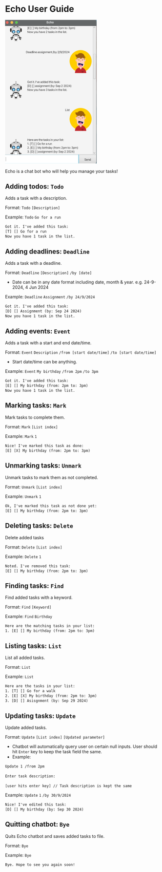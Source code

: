 # Echo User Guide

<img src="Ui.png" width="300">

Echo is a chat bot who will help you manage your tasks!

## Adding todos: `Todo`

Adds a task with a description.

Format: `Todo` `[Description]`

Example: `Todo` `Go for a run`

```
Got it. I've added this task:
[T] [] Go for a run
Now you have 1 task in the list.
```

## Adding deadlines: `Deadline`

Adds a task with a deadline.

Format: `Deadline` `[Description]` `/by [date]`
- Date can be in any date format including date, month & year.
e.g. 24-9-2024, 4 Jun 2024

Example: `Deadline` `Assignment` `/by 24/9/2024`

```
Got it. I've added this task:
[D] [] Assignment (by: Sep 24 2024)
Now you have 1 task in the list.
```

## Adding events: `Event`

Adds a task with a start and end date/time.

Format: `Event` `Description` `/from [start date/time]` `/to [start date/time]`
- Start date/time can be anything.

Example: `Event` `My birthday` `/from 2pm` `/to 3pm`

```
Got it. I've added this task:
[E] [] My birthday (from: 2pm to: 3pm)
Now you have 1 task in the list.
```

## Marking tasks: `Mark`

Mark tasks to complete them.

Format: `Mark` `[List index]`

Example: `Mark` `1`

```
Nice! I've marked this task as done:
[E] [X] My birthday (from: 2pm to: 3pm)
```

## Unmarking tasks: `Unmark`

Unmark tasks to mark them as not completed.

Format: `Unmark` `[List index]`

Example: `Unmark` `1`

```
Ok, I've marked this task as not done yet:
[E] [] My birthday (from: 2pm to: 3pm)
```

## Deleting tasks: `Delete`

Delete added tasks

Format: `Delete` `[List index]`

Example: `Delete` `1`

```
Noted. I've removed this task:
[E] [] My birthday (from: 2pm to: 3pm)
```

## Finding tasks: `Find`

Find added tasks with a keyword.

Format: `Find` `[Keyword]`

Example: `Find` `Birthday   `

```
Here are the matching tasks in your list:
1. [E] [] My birthday (from: 2pm to: 3pm)
```

## Listing tasks: `List`

List all added tasks.

Format: `List`

Example: `List`

```
Here are the tasks in your list:
1. [T] [] Go for a walk
2. [E] [X] My birthday (from: 2pm to: 3pm)
3. [D] [] Asisgnment (by: Sep 29 2024)
```

## Updating tasks: `Update`

Update added tasks.

Format: `Update` `[List index]` `[Updated parameter]`
- Chatbot will automatically query user on certain null inputs. 
  User should hit `Enter` key to keep the task field the same.
- Example:

```
Update 1 /from 2pm

Enter task description:

[user hits enter key] // Task description is kept the same
```

Example: `Update` `1` `/by 30/9/2024`

```
Nice! I've edited this task:
[D] [] My birthday (by: Sep 30 2024)
```

## Quitting chatbot: `Bye`

Quits Echo chatbot and saves added tasks to file.

Format: `Bye`

Example: `Bye`

```
Bye. Hope to see you again soon!
```